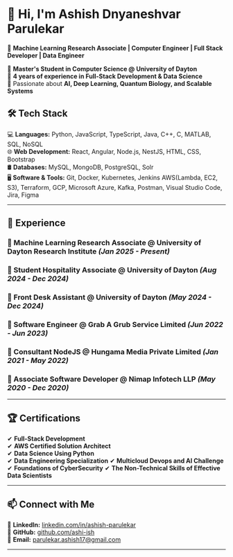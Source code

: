 # 👋 Hi, I'm **Ashish Dnyaneshvar Parulekar**  

🚀 **Machine Learning Research Associate | Computer Engineer | Full Stack Developer | Data Engineer**  

🔹 **Master's Student in Computer Science @ University of Dayton**  
🔹 **4 years of experience in Full-Stack Development & Data Science**  
🔹 Passionate about **AI, Deep Learning, Quantum Biology, and Scalable Systems**  

## 🛠 Tech Stack  

💻 **Languages:** Python, JavaScript, TypeScript, Java, C++, C, MATLAB, SQL, NoSQL  
🌐 **Web Development:** React, Angular, Node.js, NestJS, HTML, CSS, Bootstrap  
🛢 **Databases:** MySQL, MongoDB, PostgreSQL, Solr  
🖥 **Software & Tools:** Git, Docker, Kubernetes, Jenkins AWS(Lambda, EC2, S3), Terraform, GCP, Microsoft Azure, Kafka, Postman, Visual Studio Code, Jira, Figma

---

## 💼 Experience  

### **🔹 Machine Learning Research Associate @ University of Dayton Research Institute** *(Jan 2025 - Present)*  

### **🔹 Student Hospitality Associate @ University of Dayton** *(Aug 2024 - Dec 2024)*  

### **🔹 Front Desk Assistant @ University of Dayton** *(May 2024 - Dec 2024)*  

### **🔹 Software Engineer @ Grab A Grub Service Limited** *(Jun 2022 - Jun 2023)*   

### **🔹 Consultant NodeJS @ Hungama Media Private Limited** *(Jan 2021 - May 2022)*   

### **🔹 Associate Software Developer @ Nimap Infotech LLP** *(May 2020 - Dec 2020)*   

---

## 🏆 Certifications  

✔ **Full-Stack Development**  
✔ **AWS Certified Solution Architect**  
✔ **Data Science Using Python**  
✔ **Data Engineering Specialization** 
✔ **Multicloud Devops and AI Challenge**
✔ **Foundations of CyberSecurity**
✔ **The Non-Technical Skills of Effective Data Scientists**

---

## 📫 Connect with Me  

💼 **LinkedIn:** [linkedin.com/in/ashish-parulekar](https://www.linkedin.com/in/ashish-parulekar/)  
📂 **GitHub:** [github.com/ashi-ish](https://github.com/ashi-ish)  
📧 **Email:** [parulekar.ashish17@gmail.com](mailto:parulekar.ashish17@gmail.com)  

---

